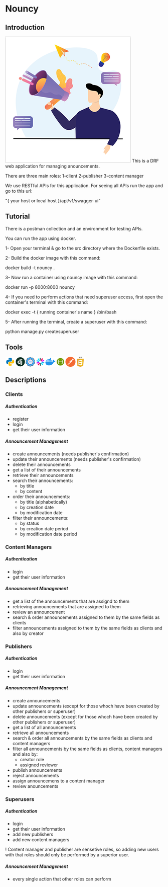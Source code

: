 # Nouncy
## Introduction
<img src="https://github.com/AdelNoroozi/Nouncy/blob/master/resources/banner.png" >
This is a DRF web application for managing anouncements.

There are three main roles: 1-client 2-publisher 3-content manager

We use RESTful APIs for this application. For seeing all APIs run the app and go to this url:

"{ your host or local host }/api/v1/swagger-ui"

## Tutorial
There is a postman collection and an environment for testing APIs. 

You can run the app using docker.

1- Open your terminal & go to the src directory where the Dockerfile exists.

2- Build the docker image with this command:

docker build -t nouncy .

3- Now run a container using nouncy image with this command:

docker run -p 8000:8000 nouncy

4- If you need to perform actions that need superuser access, first open the container's terminal with this command:

docker exec -t { running container's name } /bin/bash

5- After running the terminal, create a superuser with this command:

python manage.py createsuperuser


## Tools
<div style ="display: flex;">
  <img src="https://github.com/AdelNoroozi/Nouncy/blob/master/resources/python-icon.png" >
  <img src="https://github.com/AdelNoroozi/Nouncy/blob/master/resources/django-icon.png" >
  <img src="https://github.com/AdelNoroozi/Nouncy/blob/master/resources/rest-api-icon.png" >
  <img src="https://github.com/AdelNoroozi/Nouncy/blob/master/resources/jwt-icon.png" >
  <img src="https://github.com/AdelNoroozi/Nouncy/blob/master/resources/docker-icon.png" >
  <img src="https://github.com/AdelNoroozi/Nouncy/blob/master/resources/swagger-icon.png" >
  <img src="https://github.com/AdelNoroozi/Nouncy/blob/master/resources/postman-icon.png" >
  <img src="https://github.com/AdelNoroozi/Nouncy/blob/master/resources/js-icon.png" >
</div>

## Descriptions
### Clients
##### Authentication
- register
- login
- get their user information
##### Announcement Management
- create announcements (needs publisher's confirmation)
- update their announcements (needs publisher's confirmation)
- delete their announcements
- get a list of their announcements
- retrieve their announcements
- search their announcements:
  - by title
  - by content
- order their announcements:
  - by title (alphabetically)
  - by creation date
  - by modification date
- filter their announcements:
  - by status
  - by creation date period
  - by modification date period
### Content Managers
##### Authentication
- login
- get their user information
##### Announcement Management
- get a list of the announcements that are assignd to them
- retrieving announcements that are assigned to them
- review an announcement
- search & order announcements assigned to them by the same fields as clients
- filter announcements assigned to them by the same fields as clients and also by creator
### Publishers
##### Authentication
- login
- get their user information
##### Announcement Management
- create announcements
- update announcements (except for those whoch have been created by other publishers or superuser)
- delete announcements (except for those whoch have been created by other publishers or superuser)
- get a list of all announcements
- retrieve all announcements
- search & order all announcements by the same fields as clients and content managers
- filter all announcements by the same fields as clients, content managers and also by:
  - creator role
  - assigned reviewer
- publish announcements
- reject announcements
- assign announcemens to a content manager
- review anouncements
### Superusers
##### Authentication
- login
- get their user information
- add new publishers
- add new content managers

! Content manager and publisher are sensetive roles, so adding new users with that roles should only be performed by a superior user.
##### Announcement Management
- every single action that other roles can perform
